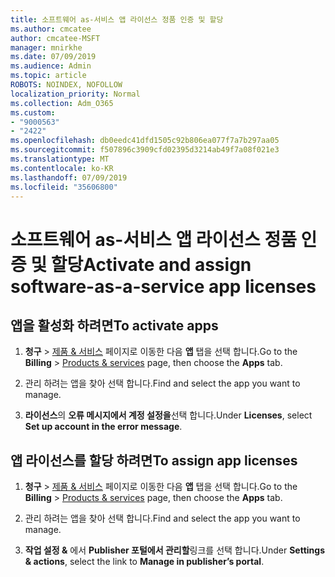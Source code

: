 ```yaml
---
title: 소프트웨어 as-서비스 앱 라이선스 정품 인증 및 할당
ms.author: cmcatee
author: cmcatee-MSFT
manager: mnirkhe
ms.date: 07/09/2019
ms.audience: Admin
ms.topic: article
ROBOTS: NOINDEX, NOFOLLOW
localization_priority: Normal
ms.collection: Adm_O365
ms.custom:
- "9000563"
- "2422"
ms.openlocfilehash: db0eedc41dfd1505c92b806ea077f7a7b297aa05
ms.sourcegitcommit: f507896c3909cfd02395d3214ab49f7a08f021e3
ms.translationtype: MT
ms.contentlocale: ko-KR
ms.lasthandoff: 07/09/2019
ms.locfileid: "35606800"
---
```

# <a name="activate-and-assign-software-as-a-service-app-licenses"></a><span data-ttu-id="c3a84-102">소프트웨어 as-서비스 앱 라이선스 정품 인증 및 할당</span><span class="sxs-lookup"><span data-stu-id="c3a84-102">Activate and assign software-as-a-service app licenses</span></span> 

## <a name="to-activate-apps"></a><span data-ttu-id="c3a84-103">앱을 활성화 하려면</span><span class="sxs-lookup"><span data-stu-id="c3a84-103">To activate apps</span></span>

1. <span data-ttu-id="c3a84-104">**청구** > [제품 & 서비스](https://go.microsoft.com/fwlink/p/?linkid=842054) 페이지로 이동한 다음 **앱** 탭을 선택 합니다.</span><span class="sxs-lookup"><span data-stu-id="c3a84-104">Go to the **Billing** > [Products & services](https://go.microsoft.com/fwlink/p/?linkid=842054) page, then choose the **Apps** tab.</span></span>

2. <span data-ttu-id="c3a84-105">관리 하려는 앱을 찾아 선택 합니다.</span><span class="sxs-lookup"><span data-stu-id="c3a84-105">Find and select the app you want to manage.</span></span>

3. <span data-ttu-id="c3a84-106">**라이선스**의 **오류 메시지에서 계정 설정을**선택 합니다.</span><span class="sxs-lookup"><span data-stu-id="c3a84-106">Under **Licenses**, select **Set up account in the error message**.</span></span>  

## <a name="to-assign-app-licenses"></a><span data-ttu-id="c3a84-107">앱 라이선스를 할당 하려면</span><span class="sxs-lookup"><span data-stu-id="c3a84-107">To assign app licenses</span></span>

1. <span data-ttu-id="c3a84-108">**청구** > [제품 & 서비스](https://go.microsoft.com/fwlink/p/?linkid=842054) 페이지로 이동한 다음 **앱** 탭을 선택 합니다.</span><span class="sxs-lookup"><span data-stu-id="c3a84-108">Go to the **Billing** > [Products & services](https://go.microsoft.com/fwlink/p/?linkid=842054) page, then choose the **Apps** tab.</span></span>

2. <span data-ttu-id="c3a84-109">관리 하려는 앱을 찾아 선택 합니다.</span><span class="sxs-lookup"><span data-stu-id="c3a84-109">Find and select the app you want to manage.</span></span>  

3. <span data-ttu-id="c3a84-110">**작업 설정 &** 에서 **Publisher 포털에서 관리할**링크를 선택 합니다.</span><span class="sxs-lookup"><span data-stu-id="c3a84-110">Under **Settings & actions**, select the link to **Manage in publisher’s portal**.</span></span>